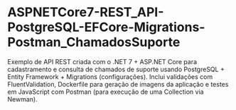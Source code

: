 # ASPNETCore7-REST_API-PostgreSQL-EFCore-Migrations-Postman_ChamadosSuporte
Exemplo de API REST criada com o .NET 7 + ASP.NET Core para cadastramento e consulta de chamados de suporte usando PostgreSQL + Entity Framework + Migrations (configurações). Inclui validações com FluentValidation, Dockerfile para geração de imagens da aplicação e testes em JavaScript com Postman (para execução de uma Collection via Newman).
